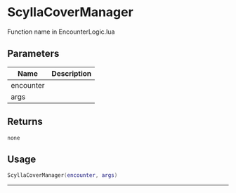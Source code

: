 # ScyllaCoverManager

Function name in EncounterLogic.lua

## Parameters

| Name      | Description |
| --------- | ----------- |
| encounter |             |
| args      |             |

## Returns

`none`

## Usage

```lua
ScyllaCoverManager(encounter, args)
```

---
